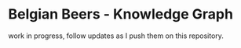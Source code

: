 # Belgian Beers - Knowledge Graph

work in progress, follow updates as I push them on this repository.


